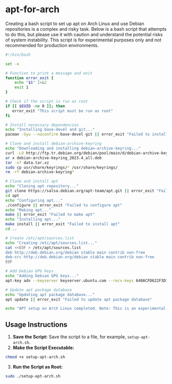 # apt-for-arch

Creating a bash script to set up apt on Arch Linux and use Debian repositories is a complex and risky task. Below is a bash script that attempts to do this, but please use it with caution and understand the potential risks of system instability. This script is for experimental purposes only and not recommended for production environments.
```bash
#!/bin/bash

set -e

# Function to print a message and exit
function error_exit {
    echo "$1" 1>&2
    exit 1
}

# Check if the script is run as root
if [[ $EUID -ne 0 ]]; then
   error_exit "This script must be run as root"
fi

# Install necessary dependencies
echo "Installing base-devel and git..."
pacman -Syu --noconfirm base-devel git || error_exit "Failed to install base-devel and git"

# Clone and install debian-archive-keyring
echo "Downloading and installing debian-archive-keyring..."
curl -LO http://ftp.tr.debian.org/debian/pool/main/d/debian-archive-keyring/debian-archive-keyring_2023.4_all.deb
ar x debian-archive-keyring_2023.4_all.deb
tar -xf data.tar.xz
sudo cp usr/share/keyrings/* /usr/share/keyrings/
rm -rf debian-archive-keyring*

# Clone and install apt
echo "Cloning apt repository..."
git clone https://salsa.debian.org/apt-team/apt.git || error_exit "Failed to clone apt"
cd apt
echo "Configuring apt..."
./configure || error_exit "Failed to configure apt"
echo "Making apt..."
make || error_exit "Failed to make apt"
echo "Installing apt..."
make install || error_exit "Failed to install apt"
cd ..

# Create /etc/apt/sources.list
echo "Creating /etc/apt/sources.list..."
cat <<EOF > /etc/apt/sources.list
deb http://deb.debian.org/debian stable main contrib non-free
deb-src http://deb.debian.org/debian stable main contrib non-free
EOF

# Add Debian GPG keys
echo "Adding Debian GPG keys..."
apt-key adv --keyserver keyserver.ubuntu.com --recv-keys 648ACFD622F3D138 112695A0E562B32A 40976EAF437D05B5 || error_exit "Failed to add Debian GPG keys"

# Update apt package database
echo "Updating apt package database..."
apt update || error_exit "Failed to update apt package database"

echo "APT setup on Arch Linux completed. Note: This is an experimental setup and may lead to system instability."
```

## Usage Instructions

1. **Save the Script:**
   Save the script to a file, for example, `setup-apt-arch.sh`.
2. **Make the Script Executable:**
```bash
chmod +x setup-apt-arch.sh
 ```
3. **Run the Script as Root:**
```bash
sudo ./setup-apt-arch.sh
```
